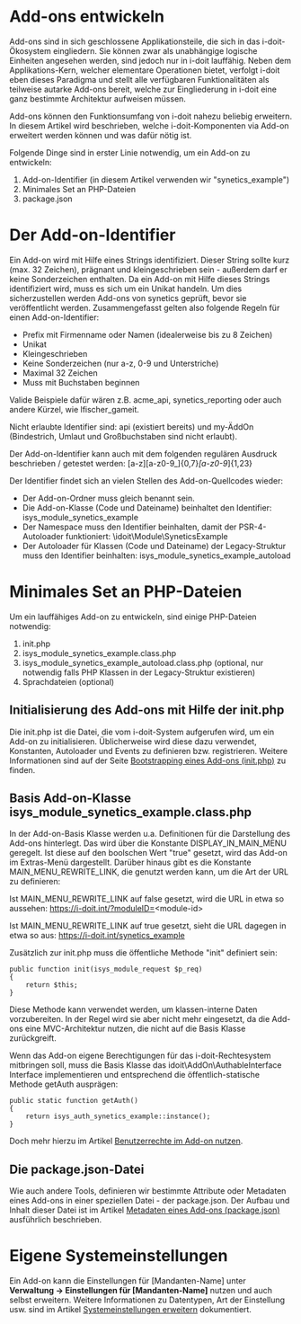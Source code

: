 # Add-ons entwickeln

Add-ons sind in sich geschlossene Applikationsteile, die sich in das i-doit-Ökosystem eingliedern. Sie können zwar als unabhängige logische Einheiten angesehen werden, sind jedoch nur in i-doit lauffähig. Neben dem Applikations-Kern, welcher elementare Operationen bietet, verfolgt i-doit eben dieses Paradigma und stellt alle verfügbaren Funktionalitäten als teilweise autarke Add-ons bereit, welche zur Eingliederung in i-doit eine ganz bestimmte Architektur aufweisen müssen.

Add-ons können den Funktionsumfang von i-doit nahezu beliebig erweitern. In diesem Artikel wird beschrieben, welche i-doit-Komponenten via Add-on erweitert werden können und was dafür nötig ist.

Folgende Dinge sind in erster Linie notwendig, um ein Add-on zu entwickeln:

1. Add-on-Identifier (in diesem Artikel verwenden wir "synetics_example")
2. Minimales Set an PHP-Dateien
3. package.json

Der Add-on-Identifier
=====================

Ein Add-on wird mit Hilfe eines Strings identifiziert. Dieser String sollte kurz (max. 32 Zeichen), prägnant und kleingeschrieben sein - außerdem darf er keine Sonderzeichen enthalten. Da ein Add-on mit Hilfe dieses Strings identifiziert wird, muss es sich um ein Unikat handeln. Um dies sicherzustellen werden Add-ons von synetics geprüft, bevor sie veröffentlicht werden. Zusammengefasst gelten also folgende Regeln für einen Add-on-Identifier:

*   Prefix mit Firmenname oder Namen (idealerweise bis zu 8 Zeichen)
*   Unikat
*   Kleingeschrieben
*   Keine Sonderzeichen (nur a-z, 0-9 und Unterstriche)
*   Maximal 32 Zeichen
*   Muss mit Buchstaben beginnen

Valide Beispiele dafür wären z.B. acme_api, synetics_reporting oder auch andere Kürzel, wie lfischer_gameit.

Nicht erlaubte Identifier sind: api (existiert bereits) und my-ÄddOn (Bindestrich, Umlaut und Großbuchstaben sind nicht erlaubt).

Der Add-on-Identifier kann auch mit dem folgenden regulären Ausdruck beschrieben / getestet werden: [a-z][a-z0-9_]{0,7}_[a-z0-9_]{1,23}

Der Identifier findet sich an vielen Stellen des Add-on-Quellcodes wieder:

*   Der Add-on-Ordner muss gleich benannt sein.
*   Die Add-on-Klasse (Code und Dateiname) beinhaltet den Identifier: isys_module_synetics_example
*   Der Namespace muss den Identifier beinhalten, damit der PSR-4-Autoloader funktioniert: \idoit\Module\SyneticsExample
*   Der Autoloader für Klassen (Code und Dateiname) der Legacy-Struktur muss den Identifier beinhalten: isys_module_synetics_example_autoload

Minimales Set an PHP-Dateien
============================

Um ein lauffähiges Add-on zu entwickeln, sind einige PHP-Dateien notwendig:

1. init.php
2. isys_module_synetics_example.class.php
3. isys_module_synetics_example_autoload.class.php (optional, nur notwendig falls PHP Klassen in der Legacy-Struktur existieren)
4. Sprachdateien (optional)

Initialisierung des Add-ons mit Hilfe der init.php
----------------------------------------------------

Die init.php ist die Datei, die vom i-doit-System aufgerufen wird, um ein Add-on zu initialisieren. Üblicherweise wird diese dazu verwendet, Konstanten, Autoloader und Events zu definieren bzw. registrieren. Weitere Informationen sind auf der Seite [Bootstrapping eines Add-ons (init.php)](./boostraping-eines-add-ons.md) zu finden.

Basis Add-on-Klasse isys_module_synetics_example.class.php
------------------------------------------------------------

In der Add-on-Basis Klasse werden u.a. Definitionen für die Darstellung des Add-ons hinterlegt. Das wird über die Konstante DISPLAY_IN_MAIN_MENU geregelt. Ist diese auf den boolschen Wert "true" gesetzt, wird das Add-on im Extras-Menü dargestellt. Darüber hinaus gibt es die Konstante MAIN_MENU_REWRITE_LINK, die genutzt werden kann, um die Art der URL zu definieren:

Ist MAIN_MENU_REWRITE_LINK auf false gesetzt, wird die URL in etwa so aussehen: <https://i-doit.int/?moduleID=><module-id\>

Ist MAIN_MENU_REWRITE_LINK auf true gesetzt, sieht die URL dagegen in etwa so aus: <https://i-doit.int/synetics_example>

Zusätzlich zur init.php muss die öffentliche Methode "init" definiert sein:

    public function init(isys_module_request $p_req)
    {
        return $this;
    }

Diese Methode kann verwendet werden, um klassen-interne Daten vorzubereiten. In der Regel wird sie aber nicht mehr eingesetzt, da die Add-ons eine MVC-Architektur nutzen, die nicht auf die Basis Klasse zurückgreift.

Wenn das Add-on eigene Berechtigungen für das i-doit-Rechtesystem mitbringen soll, muss die Basis Klasse das idoit\AddOn\AuthableInterface Interface implementieren und entsprechend die öffentlich-statische Methode getAuth ausprägen:

    public static function getAuth()
    {
        return isys_auth_synetics_example::instance();
    }

Doch mehr hierzu im Artikel [Benutzerrechte im Add-on nutzen](./benutzerrechte-im-add-on-nutzen.md).

Die package.json\-Datei
-------------------------

Wie auch andere Tools, definieren wir bestimmte Attribute oder Metadaten eines Add-ons in einer speziellen Datei - der package.json. Der Aufbau und Inhalt dieser Datei ist im Artikel [Metadaten eines Add-ons (package.json)](./metadaten-eines-add-ons.md) ausführlich beschrieben.

Eigene Systemeinstellungen
==========================

Ein Add-on kann die Einstellungen für [Mandanten-Name] unter **Verwaltung → Einstellungen für [Mandanten-Name]** nutzen und auch selbst erweitern. Weitere Informationen zu Datentypen, Art der Einstellung usw. sind im Artikel [Systemeinstellungen erweitern](./systemeinstellungen-erweitern.md) dokumentiert.

